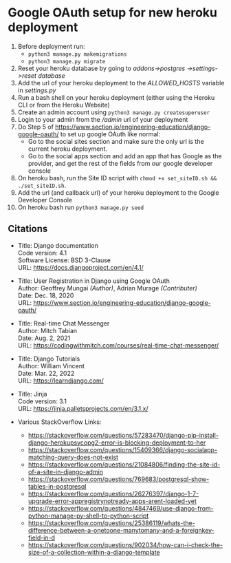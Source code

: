 # Google OAuth setup for new heroku deployment
1) Before deployment run:
    - `python3 manage.py makemigrations`
    - `python3 manage.py migrate`
2) Reset your heroku database by going to *addons->postgres ->settings->reset database*
7) Add the url of your heroku deployment to the *ALLOWED_HOSTS* variable in *settings.py*
3) Run a bash shell on your heroku deployment (either using the Heroku CLI or from the Heroku Website)
4) Create an admin account using `python3 manage.py createsuperuser`
5) Login to your admin from the */admin* url of your deployment
6) Do Step 5 of https://www.section.io/engineering-education/django-google-oauth/ to set up google OAuth like normal:
    - Go to the social sites section and make sure the only url is the current heroku deployment.
    - Go to the social apps section and add an app that has Google as the provider, and get the rest of the fields from our google developer console
8) On heroku bash, run the Site ID script with `chmod +x set_siteID.sh && ./set_siteID.sh`.
9) Add the url (and callback url) of your heroku deployment to the Google Developer Console
10) On heroku bash run `python3 manage.py seed`



## Citations
* Title: Django documentation\
Code version: 4.1\
Software License: BSD 3-Clause\
URL: https://docs.djangoproject.com/en/4.1/
* Title: User Registration in Django using Google OAuth\
Author: Geoffrey Mungai _(Author)_, Adrian Murage _(Contributer)_ \
Date: Dec. 18, 2020\
URL: https://www.section.io/engineering-education/django-google-oauth/
* Title: Real-time Chat Messenger\
Author: Mitch Tabian\
Date: Aug. 2, 2021\
URL: https://codingwithmitch.com/courses/real-time-chat-messenger/
* Title: Django Tutorials\
Author: William Vincent\
Date: Mar. 22, 2022\
URL: https://learndjango.com/
* Title: Jinja\
Code version: 3.1\
URL: https://jinja.palletsprojects.com/en/3.1.x/

* Various StackOverflow Links:
    - https://stackoverflow.com/questions/57283470/django-pip-install-django-herokupsycopg2-error-is-blocking-deployment-to-her
    - https://stackoverflow.com/questions/15409366/django-socialapp-matching-query-does-not-exist
    - https://stackoverflow.com/questions/21084806/finding-the-site-id-of-a-site-in-django-admin
    - https://stackoverflow.com/questions/769683/postgresql-show-tables-in-postgresql
    - https://stackoverflow.com/questions/26276397/django-1-7-upgrade-error-appregistrynotready-apps-arent-loaded-yet
    - https://stackoverflow.com/questions/4847469/use-django-from-python-manage-py-shell-to-python-script
    - https://stackoverflow.com/questions/25386119/whats-the-difference-between-a-onetoone-manytomany-and-a-foreignkey-field-in-d
    - https://stackoverflow.com/questions/902034/how-can-i-check-the-size-of-a-collection-within-a-django-template
